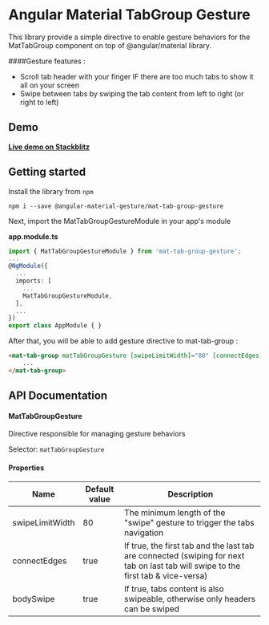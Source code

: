 # Angular Material TabGroup Gesture

This library provide a simple directive to enable gesture behaviors for the MatTabGroup component on top of @angular/material library.

####Gesture features :

* Scroll tab header with your finger IF there are too much tabs to show it all on your screen
* Swipe between tabs by swiping the tab content from left to right (or right to left)

## Demo


**[Live demo on Stackblitz](https://stackblitz.com/edit/mat-tab-group-gesture-demo?file=src/app/app.component.ts)**

## Getting started
Install the library from `npm`

`npm i --save @angular-material-gesture/mat-tab-group-gesture`

Next, import the MatTabGroupGestureModule in your app's module

<b>app.module.ts</b>

```ts
import { MatTabGroupGestureModule } from 'mat-tab-group-gesture';
...
@NgModule({
  ...
  imports: [
    ...
    MatTabGroupGestureModule,
  ],
  ...
})
export class AppModule { }
```

After that, you will be able to add gesture directive to mat-tab-group :

```html
<mat-tab-group matTabGroupGesture [swipeLimitWidth]="80" [connectEdges]="true">
    ...
</mat-tab-group>
```

## API Documentation

#### MatTabGroupGesture
Directive responsible for managing gesture behaviors

Selector: `matTabGroupGesture`

#### Properties

| Name   | Default value    | Description
| -----  | -------    | -----------
| swipeLimitWidth   | 80    | The minimum length of the "swipe" gesture to trigger the tabs navigation
| connectEdges   | true    | If true, the first tab and the last tab are connected (swiping for next tab on last tab will swipe to the first tab & vice-versa)
| bodySwipe   | true    | If true, tabs content is also swipeable, otherwise only headers can be swiped

